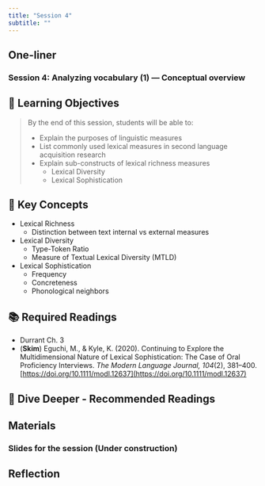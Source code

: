 ```yaml
---
title: "Session 4"
subtitle: ""
---
```


## One-liner

### Session 4: Analyzing vocabulary (1) — Conceptual overview

## 🎯 Learning Objectives

> By the end of this session, students will be able to:
> 
> - Explain the purposes of linguistic measures 
> - List commonly used lexical measures in second language acquisition research
> - Explain sub-constructs of lexical richness measures
>    - Lexical Diversity
>    - Lexical Sophistication


## 🔑 Key Concepts

- Lexical Richness
    - Distinction between text internal vs external measures
- Lexical Diversity
    - Type-Token Ratio
    - Measure of Textual Lexical Diversity (MTLD)
- Lexical Sophistication
    - Frequency
    - Concreteness
    - Phonological neighbors

## 📚 Required Readings

- Durrant Ch. 3
- (**Skim**) Eguchi, M., & Kyle, K. (2020). Continuing to Explore the Multidimensional Nature of Lexical Sophistication: The Case of Oral Proficiency Interviews. _The Modern Language Journal, 104_(2), 381–400. [https://doi.org/10.1111/modl.12637](https://doi.org/10.1111/modl.12637)

## 🌊 Dive Deeper - Recommended Readings


## Materials

### Slides for the session (Under construction)

<!-- [View slides in fullscreen](../../slides/session-4.html){target="_blank"} 

<iframe src="../../slides/session-4.html" width="100%" height="600px" frameborder="0" allowfullscreen></iframe> -->



## Reflection


<!-- 
<iframe src="session1-intro/slides/slides.html" width="100%" height="600px" frameborder="0"></iframe>

[View slides in fullscreen](session1-intro/slides/slides.html){target="_blank"} -->


